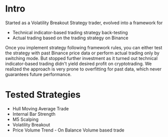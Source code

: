 # Intro
Started as a Volatility Breakout Strategy trader, evolved into a framework for

- Technical indicator-based trading strategy back-testing
- Actual trading based on the trading strategy on Binance

Once you implement strategy following framework rules, you can either test the strategy with past Binance price data or perform actual trading only by switching mode. But stopped further investment as it turned out technical indicator-based trading didn't yield desired profit on cryptotrading. We realized the approach is very prone to overfitting for past data, which never guarantees future performance. 

# Tested Strategies
- Hull Moving Average Trade
- Internal Bar Strength
- M5 Scalping
- Volatility Breakout
- Price Volume Trend - On Balance Volume based trade
